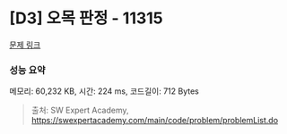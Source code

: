 # [D3] 오목 판정 - 11315 

[문제 링크](https://swexpertacademy.com/main/code/problem/problemDetail.do?contestProbId=AXaSUPYqPYMDFASQ) 

### 성능 요약

메모리: 60,232 KB, 시간: 224 ms, 코드길이: 712 Bytes



> 출처: SW Expert Academy, https://swexpertacademy.com/main/code/problem/problemList.do